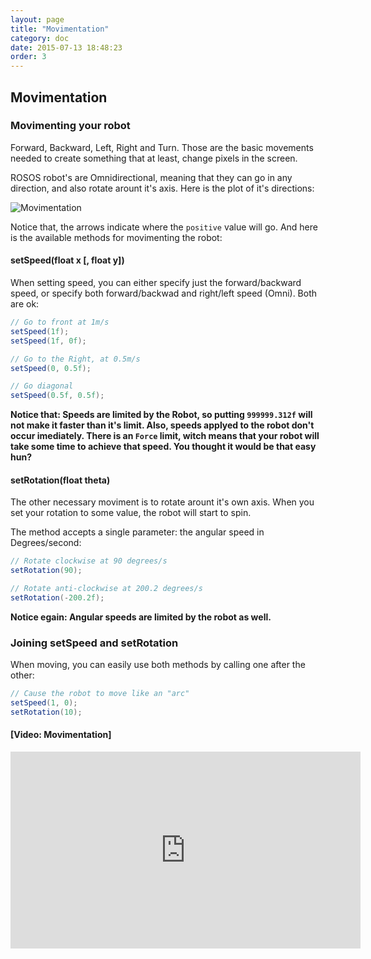 ```yaml
---
layout: page
title: "Movimentation"
category: doc
date: 2015-07-13 18:48:23
order: 3
---
```

## Movimentation

### Movimenting your robot

Forward, Backward, Left, Right and Turn. Those are the basic movements needed to
create something that at least, change pixels in the screen.

ROSOS robot's are Omnidirectional, meaning that they can go in any direction,
and also rotate arount it's axis. Here is the plot of it's directions:

![Movimentation](/Robot-Soccer-Simulator/images/movimentation.png "Movimentation")

Notice that, the arrows indicate where the `positive` value will go. And here is the 
available methods for movimenting the robot:

#### setSpeed(float x [, float y])
When setting speed, you can either specify just the forward/backward speed,
or specify both forward/backwad and right/left speed (Omni). Both are ok:

```java
// Go to front at 1m/s
setSpeed(1f);
setSpeed(1f, 0f);

// Go to the Right, at 0.5m/s
setSpeed(0, 0.5f);

// Go diagonal
setSpeed(0.5f, 0.5f);
```

**Notice that: Speeds are limited by the Robot, so putting `999999.312f` will not
make it faster than it's limit. Also, speeds applyed to the robot don't occur
imediately. There is an `Force` limit, witch means that your robot will take some
time to achieve that speed. You thought it would be that easy hun?**

#### setRotation(float theta)
The other necessary moviment is to rotate arount it's own axis. When you set your 
rotation to some value, the robot will start to spin.

The method accepts a single parameter: the angular speed in Degrees/second:

```java
// Rotate clockwise at 90 degrees/s
setRotation(90);

// Rotate anti-clockwise at 200.2 degrees/s
setRotation(-200.2f);
```

**Notice egain: Angular speeds are limited by the robot as well.**

### Joining setSpeed and setRotation

When moving, you can easily use both methods by calling one after the other:

```java
// Cause the robot to move like an "arc"
setSpeed(1, 0);
setRotation(10);
```

#### [Video: Movimentation]
<iframe width="560" height="315" src="https://www.youtube.com/embed/RLGi54Yq5LM" frameborder="0" allowfullscreen></iframe>